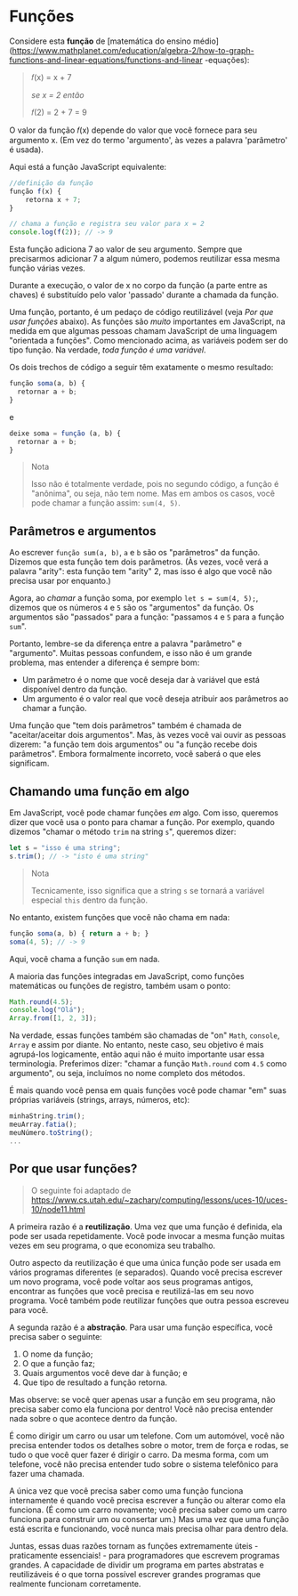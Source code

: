 # Funções

Considere esta **função** de [matemática do ensino médio](https://www.mathplanet.com/education/algebra-2/how-to-graph-functions-and-linear-equations/functions-and-linear -equações):

> 𝑓(x) = x + 7
>
> _se x = 2 então_
>
> 𝑓(2) = 2 + 7 = 9

O valor da função 𝑓(x) depende do valor que você fornece para seu argumento x. (Em vez do termo 'argumento', às vezes a palavra 'parâmetro' é usada).

Aqui está a função JavaScript equivalente:

``` js
//definição da função
função f(x) {
    retorna x + 7;
}

// chama a função e registra seu valor para x = 2
console.log(f(2)); // -> 9
```

Esta função adiciona 7 ao valor de seu argumento. Sempre que precisarmos adicionar 7 a algum número, podemos reutilizar essa mesma função várias vezes.

Durante a execução, o valor de x no corpo da função (a parte entre as chaves) é substituído pelo valor 'passado' durante a chamada da função.

Uma função, portanto, é um pedaço de código reutilizável (veja _Por que usar funções_ abaixo). As funções são *muito* importantes em JavaScript, na medida em que algumas pessoas chamam JavaScript de uma linguagem "orientada a funções". Como mencionado acima, as variáveis podem ser do tipo função. Na verdade, *toda função é uma variável*.

Os dois trechos de código a seguir têm exatamente o mesmo resultado:

``` js
função soma(a, b) {
  retornar a + b;
}
```

e

``` js
deixe soma = função (a, b) {
  retornar a + b;
}
```

> Nota
>
> Isso não é totalmente verdade, pois no segundo código, a função é "anônima", ou seja, não tem nome. Mas em ambos os casos, você pode chamar a função assim: `sum(4, 5)`.

## Parâmetros e argumentos

Ao escrever `função sum(a, b)`, `a` e `b` são os "parâmetros" da função. Dizemos que esta função tem dois parâmetros. (Às vezes, você verá a palavra "arity": esta função tem "arity" 2, mas isso é algo que você não precisa usar por enquanto.)

Agora, ao *chamar* a função soma, por exemplo `let s = sum(4, 5);`, dizemos que os números `4` e `5` são os "argumentos" da função. Os argumentos são "passados" para a função: "passamos `4` e `5` para a função `sum`".

Portanto, lembre-se da diferença entre a palavra "parâmetro" e "argumento". Muitas pessoas confundem, e isso não é um grande problema, mas entender a diferença é sempre bom:

* Um parâmetro é o nome que você deseja dar à variável que está disponível dentro da função.
* Um argumento é o valor real que você deseja atribuir aos parâmetros ao chamar a função.

Uma função que "tem dois parâmetros" também é chamada de "aceitar/aceitar dois argumentos". Mas, às vezes você vai ouvir as pessoas dizerem: "a função tem dois argumentos" ou "a função recebe dois parâmetros". Embora formalmente incorreto, você saberá o que eles significam.

## Chamando uma função em algo

Em JavaScript, você pode chamar funções *em* algo. Com isso, queremos dizer que você usa o ponto para chamar a função. Por exemplo, quando dizemos "chamar o método `trim` na string `s`", queremos dizer:

``` js
let s = "isso é uma string";
s.trim(); // -> "isto é uma string"
```

> Nota
>
> Tecnicamente, isso significa que a string `s` se tornará a variável especial `this` dentro da função.

No entanto, existem funções que você não chama em nada:

``` js
função soma(a, b) { return a + b; }
soma(4, 5); // -> 9
```

Aqui, você chama a função `sum` em nada.

A maioria das funções integradas em JavaScript, como funções matemáticas ou funções de registro, também usam o ponto:

``` js
Math.round(4.5);
console.log("Olá");
Array.from([1, 2, 3]);
```

Na verdade, essas funções também são chamadas de "on" `Math`, `console`, `Array` e assim por diante. No entanto, neste caso, seu objetivo é mais agrupá-los logicamente, então aqui não é muito importante usar essa terminologia. Preferimos dizer: "chamar a função `Math.round` com `4.5` como argumento", ou seja, incluímos no nome completo dos métodos.

É mais quando você pensa em quais funções você pode chamar "em" suas próprias variáveis (strings, arrays, números, etc):

``` js
minhaString.trim();
meuArray.fatia();
meuNúmero.toString();
...
```

## Por que usar funções?

> O seguinte foi adaptado de https://www.cs.utah.edu/~zachary/computing/lessons/uces-10/uces-10/node11.html

A primeira razão é a **reutilização**. Uma vez que uma função é definida, ela pode ser usada repetidamente. Você pode invocar a mesma função muitas vezes em seu programa, o que economiza seu trabalho.

Outro aspecto da reutilização é que uma única função pode ser usada em vários programas diferentes (e separados). Quando você precisa escrever um novo programa, você pode voltar aos seus programas antigos, encontrar as funções que você precisa e reutilizá-las em seu novo programa. Você também pode reutilizar funções que outra pessoa escreveu para você.

A segunda razão é a **abstração**. Para usar uma função específica, você precisa saber o seguinte:

1. O nome da função;
2. O que a função faz;
3. Quais argumentos você deve dar à função; e
4. Que tipo de resultado a função retorna.

Mas observe: se você quer apenas usar a função em seu programa, não precisa saber como ela funciona por dentro! Você não precisa entender nada sobre o que acontece dentro da função.

É como dirigir um carro ou usar um telefone. Com um automóvel, você não precisa entender todos os detalhes sobre o motor, trem de força e rodas, se tudo o que você quer fazer é dirigir o carro. Da mesma forma, com um telefone, você não precisa entender tudo sobre o sistema telefônico para fazer uma chamada.

A única vez que você precisa saber como uma função funciona internamente é quando você precisa escrever a função ou alterar como ela funciona. (É como um carro novamente; você precisa saber como um carro funciona para construir um ou consertar um.) Mas uma vez que uma função está escrita e funcionando, você nunca mais precisa olhar para dentro dela.

Juntas, essas duas razões tornam as funções extremamente úteis - praticamente essenciais! - para programadores que escrevem programas grandes. A capacidade de dividir um programa em partes abstratas e reutilizáveis é o que torna possível escrever grandes programas que realmente funcionam corretamente.